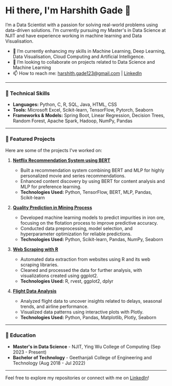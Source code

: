 
# Hi there, I'm Harshith Gade 👋

I’m a Data Scientist with a passion for solving real-world problems using data-driven solutions. I’m currently pursuing my Master's in Data Science at NJIT and have experience working in machine learning and Data Visualisation.

- 🌱 I’m currently enhancing my skills in Machine Learning, Deep Learning, Data Visualisation, Cloud Computing and Artificial Intelligence.
- 👯 I’m looking to collaborate on projects related to Data Science and Machine Learning
- 📫 How to reach me: [harshith.gade123@gmail.com](mailto:harshith.gade123@gmail.com) | [LinkedIn](https://www.linkedin.com/in/harshith-gade-1297b81aa/)

---

### 🔧 Technical Skills
- **Languages:** Python, C, R, SQL, Java, HTML, CSS
- **Tools:** Microsoft Excel, Scikit-learn, TensorFlow, Pytorch, Seaborn
- **Frameworks & Models:** Spring Boot, Linear Regression, Decision Trees, Random Forest, Apache Spark, Hadoop, NumPy, Pandas

---

### 📂 Featured Projects
Here are some of the projects I've worked on:

1. **[Netflix Recommendation System using BERT](https://github.com/HARSHITH21/Netflix-Recommendation-System-using-BERT)**
   - Built a recommendation system combining BERT and MLP for highly personalized movie and series recommendations.
   - Enhanced content discovery by using BERT for content analysis and MLP for preference learning.
   - **Technologies Used:** Python, TensorFlow, BERT, MLP, Pandas, Scikit-learn

2. **[Quality Prediction in Mining Process](https://github.com/HARSHITH21/Quality-prediction-in-mining-process)**
   - Developed machine learning models to predict impurities in iron ore, focusing on the flotation process to improve predictive accuracy.
   - Conducted data preprocessing, model selection, and hyperparameter optimization for reliable predictions.
   - **Technologies Used:** Python, Scikit-learn, Pandas, NumPy, Seaborn

3. **[Web Scraping with R](https://github.com/HARSHITH21/webscraping-with-R)**
   - Automated data extraction from websites using R and its web scraping libraries.
   - Cleaned and processed the data for further analysis, with visualizations created using ggplot2.
   - **Technologies Used:** R, rvest, ggplot2, dplyr

4. **[Flight Data Analysis](https://github.com/HARSHITH21/Flight-Data-Analysis)**
   - Analyzed flight data to uncover insights related to delays, seasonal trends, and airline performance.
   - Visualized data patterns using interactive plots with Plotly.
   - **Technologies Used:** Python, Pandas, Matplotlib, Plotly, Seaborn

---

### 📜 Education
- **Master's in Data Science** - NJIT, Ying Wu College of Computing (Sep 2023 - Present)
- **Bachelor of Technology** - Geethanjali College of Engineering and Technology (Aug 2018 - Jul 2022)

---

Feel free to explore my repositories or connect with me on [LinkedIn](https://www.linkedin.com/in/harshith-gade-1297b81aa/)!
